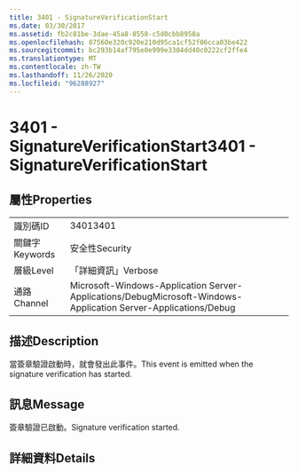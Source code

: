 ```yaml
---
title: 3401 - SignatureVerificationStart
ms.date: 03/30/2017
ms.assetid: fb2c81be-3dae-45a8-8558-c5d0cbb8958a
ms.openlocfilehash: 87560e320c920e210d95ca1cf52f06cca03be422
ms.sourcegitcommit: bc293b14af795e0e999e3304dd40c0222cf2ffe4
ms.translationtype: MT
ms.contentlocale: zh-TW
ms.lasthandoff: 11/26/2020
ms.locfileid: "96288927"
---
```

# <a name="3401---signatureverificationstart"></a><span data-ttu-id="f2d10-102">3401 - SignatureVerificationStart</span><span class="sxs-lookup"><span data-stu-id="f2d10-102">3401 - SignatureVerificationStart</span></span>

## <a name="properties"></a><span data-ttu-id="f2d10-103">屬性</span><span class="sxs-lookup"><span data-stu-id="f2d10-103">Properties</span></span>  
  
|||  
|-|-|  
|<span data-ttu-id="f2d10-104">識別碼</span><span class="sxs-lookup"><span data-stu-id="f2d10-104">ID</span></span>|<span data-ttu-id="f2d10-105">3401</span><span class="sxs-lookup"><span data-stu-id="f2d10-105">3401</span></span>|  
|<span data-ttu-id="f2d10-106">關鍵字</span><span class="sxs-lookup"><span data-stu-id="f2d10-106">Keywords</span></span>|<span data-ttu-id="f2d10-107">安全性</span><span class="sxs-lookup"><span data-stu-id="f2d10-107">Security</span></span>|  
|<span data-ttu-id="f2d10-108">層級</span><span class="sxs-lookup"><span data-stu-id="f2d10-108">Level</span></span>|<span data-ttu-id="f2d10-109">「詳細資訊」</span><span class="sxs-lookup"><span data-stu-id="f2d10-109">Verbose</span></span>|  
|<span data-ttu-id="f2d10-110">通路</span><span class="sxs-lookup"><span data-stu-id="f2d10-110">Channel</span></span>|<span data-ttu-id="f2d10-111">Microsoft-Windows-Application Server-Applications/Debug</span><span class="sxs-lookup"><span data-stu-id="f2d10-111">Microsoft-Windows-Application Server-Applications/Debug</span></span>|  
  
## <a name="description"></a><span data-ttu-id="f2d10-112">描述</span><span class="sxs-lookup"><span data-stu-id="f2d10-112">Description</span></span>  

 <span data-ttu-id="f2d10-113">當簽章驗證啟動時，就會發出此事件。</span><span class="sxs-lookup"><span data-stu-id="f2d10-113">This event is emitted when the signature verification has started.</span></span>  
  
## <a name="message"></a><span data-ttu-id="f2d10-114">訊息</span><span class="sxs-lookup"><span data-stu-id="f2d10-114">Message</span></span>  

 <span data-ttu-id="f2d10-115">簽章驗證已啟動。</span><span class="sxs-lookup"><span data-stu-id="f2d10-115">Signature verification started.</span></span>  
  
## <a name="details"></a><span data-ttu-id="f2d10-116">詳細資料</span><span class="sxs-lookup"><span data-stu-id="f2d10-116">Details</span></span>
